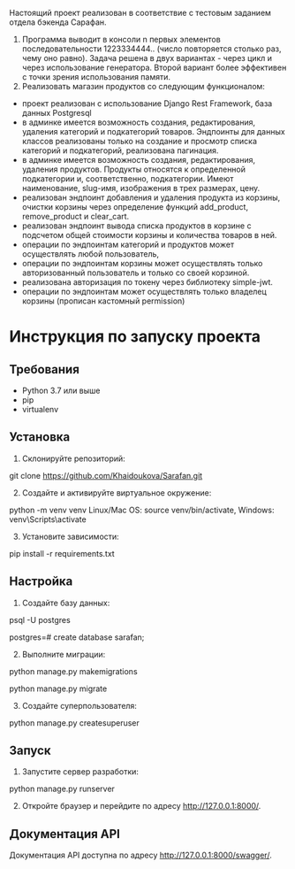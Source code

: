 Настоящий проект реализован в соответствие с тестовым заданием отдела бэкенда Сарафан.
1. Программа выводит в консоли n первых элементов последовательности 1223334444.. (число повторяется столько раз, чему оно равно).
Задача решена в двух вариантах - через цикл и через использование генератора. Второй вариант более эффективен с точки зрения использования памяти.
2. Реализовать магазин продуктов со следующим функционалом:
- проект реализован с использование Django Rest Framework, база данных Postgresql
- в админке имеется возможность создания, редактирования, удаления категорий и подкатегорий товаров. 
Эндпоинты для данных классов реализованы только на создание и просмотр списка категорий и подкатегорий, реализована пагинация.
- в админке имеется возможность создания, редактирования, удаления продуктов.
Продукты относятся к определенной подкатегории и, соответственно, подкатегории. Имеют наименование, slug-имя, изображения в трех размерах, цену.
- реализован эндпоинт добавления и удаления продукта из корзины, очистки корзины через определение функций add_product, remove_product и clear_cart.
- реализован эндпоинт вывода списка продуктов в корзине с подсчетом общей стоимости корзины и количества товаров в ней.
- операции по эндпоинтам категорий и продуктов может осуществлять любой пользователь,
- операции по эндпоинтам корзины может осуществлять только авторизованный пользователь и только со своей корзиной.
- реализована авторизация по токену через библиотеку simple-jwt.
- операции по эндпоинтам может осуществлять только владелец корзины (прописан кастомный permission)


# Инструкция по запуску проекта

## Требования

- Python 3.7 или выше
- pip
- virtualenv

## Установка

1. Склонируйте репозиторий:

git clone https://github.com/Khaidoukova/Sarafan.git

2. Создайте и активируйте виртуальное окружение:

python -m venv venv
Linux/Mac OS: source venv/bin/activate, Windows: venv\Scripts\activate

3. Установите зависимости:

pip install -r requirements.txt

## Настройка
1. Создайте базу данных:

psql -U postgres

postgres=# create database sarafan;

2. Выполните миграции:

python manage.py makemigrations

python manage.py migrate

3. Создайте суперпользователя:

python manage.py createsuperuser

## Запуск

1. Запустите сервер разработки:

python manage.py runserver

2. Откройте браузер и перейдите по адресу http://127.0.0.1:8000/.

## Документация API

Документация API доступна по адресу http://127.0.0.1:8000/swagger/.
